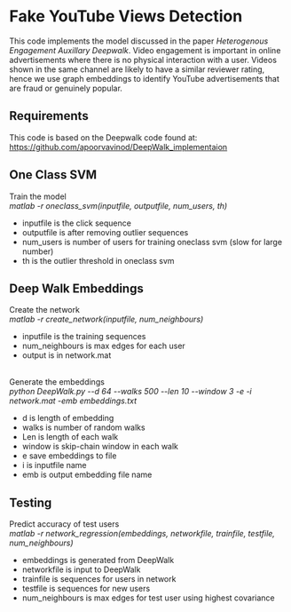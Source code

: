 Fake YouTube Views Detection
===
This code implements the model discussed in the paper _Heterogenous Engagement Auxillary Deepwalk_. Video engagement is important in online advertisements where there is no physical interaction with a user. Videos shown in the same channel are likely to have a similar reviewer rating, hence we use graph embeddings to identify YouTube advertisements that are fraud or genuinely popular. 

Requirements
---
This code is based on the Deepwalk code found at:
https://github.com/apoorvavinod/DeepWalk_implementaion

One Class SVM 
---
Train the model<br>
*matlab -r oneclass_svm(inputfile, outputfile, num_users, th)*
- inputfile is the click sequence
- outputfile is after removing outlier sequences
- num_users is number of users for training oneclass svm (slow for large number)
- th is the outlier threshold in oneclass svm



Deep Walk Embeddings
---
Create the network<br>
*matlab -r create_network(inputfile, num_neighbours)*
- inputfile is the training sequences
- num_neighbours is max edges for each user
- output is in network.mat<br><br>

Generate the embeddings<br>
*python DeepWalk.py --d 64 --walks 500 --len 10 --window 3 -e -i network.mat -emb embeddings.txt*
- d is length of embedding
- walks is number of random walks
- Len is length of each walk
- window is skip-chain window in each walk
- e save embeddings to file
- i is inputfile name
- emb is output embedding file name<br>

Testing
---
Predict accuracy of test users<br>
*matlab -r network_regression(embeddings, networkfile, trainfile, testfile, num_neighbours)*
- embeddings is generated from DeepWalk
- networkfile is input to DeepWalk
- trainfile is sequences for users in network
- testfile is sequences for new users
- num_neighbours is max edges for test user using highest covariance





